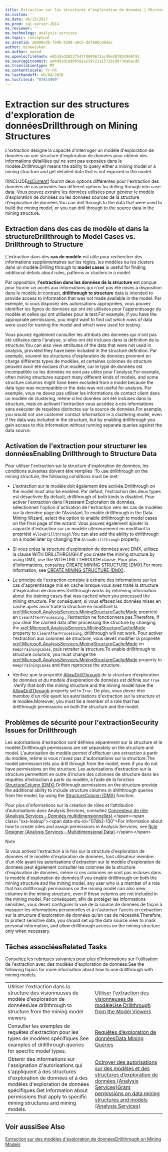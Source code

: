 ```yaml
---
title: Extraction sur les structures d’exploration de données | Microsoft Docs
ms.custom: ''
ms.date: 06/13/2017
ms.prod: sql-server-2014
ms.reviewer: ''
ms.technology: analysis-services
ms.topic: conceptual
ms.assetid: a0b00a3b-f9db-4289-a8cb-ddf600cd64ac
author: minewiskan
ms.author: owend
ms.openlocfilehash: e8b3dad28227547f88956f1ac49e2878b2940f91
ms.sourcegitcommit: ad4d92dce894592a259721a1571b1d8736abacdb
ms.translationtype: MT
ms.contentlocale: fr-FR
ms.lasthandoff: 08/04/2020
ms.locfileid: "87614909"
---
```

# <a name="drillthrough-on-mining-structures"></a><span data-ttu-id="07db2-102">Extraction sur des structures d'exploration de données</span><span class="sxs-lookup"><span data-stu-id="07db2-102">Drillthrough on Mining Structures</span></span>
  <span data-ttu-id="07db2-103">*L'extraction* désigne la capacité d'interroger un modèle d'exploration de données ou une structure d'exploration de données pour obtenir des informations détaillées qui ne sont pas exposées dans le modèle.</span><span class="sxs-lookup"><span data-stu-id="07db2-103">*Drillthrough* means the ability to query either a mining model or a mining structure and get detailed data that is not exposed in the model.</span></span>  
  
 [!INCLUDE[ssCurrent](../../includes/sscurrent-md.md)] <span data-ttu-id="07db2-104">fournit deux options différentes pour l'extraction des données de cas.</span><span class="sxs-lookup"><span data-stu-id="07db2-104">provides two different options for drilling through into case data.</span></span> <span data-ttu-id="07db2-105">Vous pouvez extraire les données utilisées pour générer le modèle d'exploration de données ou les données sources de la structure d'exploration de données.</span><span class="sxs-lookup"><span data-stu-id="07db2-105">You can drill through to the data that were used to build the mining model, or you can drill through to the source data in the mining structure.</span></span>  
  
## <a name="drillthrough-to-model-cases-vs-drillthrough-to-structure"></a><span data-ttu-id="07db2-106">Extraction dans des cas de modèle et dans la structure</span><span class="sxs-lookup"><span data-stu-id="07db2-106">Drillthrough to Model Cases vs. Drillthrough to Structure</span></span>  
 <span data-ttu-id="07db2-107">L'extraction dans des **cas de modèle** est utile pour rechercher des informations supplémentaires sur les règles, les modèles ou les clusters dans un modèle.</span><span class="sxs-lookup"><span data-stu-id="07db2-107">Drilling through to **model cases** is useful for finding additional details about rules, patterns or clusters in a model.</span></span>  
  
 <span data-ttu-id="07db2-108">Par opposition, **l'extraction dans les données de la structure** est conçue pour fournir un accès aux informations qui n'ont pas été mises à disposition dans le modèle.</span><span class="sxs-lookup"><span data-stu-id="07db2-108">In contrast, **drillthrough to structure** data is intended to provide access to information that was not made available in the model.</span></span> <span data-ttu-id="07db2-109">Par exemple, si vous disposez des autorisations appropriées, vous pouvez identifier les lignes de données qui ont été utilisées pour l'apprentissage du modèle et celles qui ont utilisées pour le test.</span><span class="sxs-lookup"><span data-stu-id="07db2-109">For example, if you have the appropriate permissions, you might want to find out which rows of data were used for training the model and which were used for testing.</span></span>  
  
 <span data-ttu-id="07db2-110">Vous pouvez également consulter les attributs des données qui n'ont pas été utilisées dans l'analyse, si elles ont été incluses dans la définition de la structure.</span><span class="sxs-lookup"><span data-stu-id="07db2-110">You can also view attributes of the data that were not used in analysis, provided they have been included in the structure definition.</span></span> <span data-ttu-id="07db2-111">Par exemple, souvent les structures d'exploration de données prennent en charge différents types de modèles, et certaines colonnes de structure peuvent avoir été exclues d'un modèle, car le type de données est incompatible ou les données ne sont pas utiles pour l'analyse.</span><span class="sxs-lookup"><span data-stu-id="07db2-111">For example, often mining structures support many different kinds of models, and some structure columns might have been excluded from a model because the data type was incompatible or the data was not useful for analysis.</span></span> <span data-ttu-id="07db2-112">Par exemple, vous ne devez pas utiliser les informations de contact client dans un modèle de clustering, même si les données ont été incluses dans la structure, mais en activant l'extraction vous accédez à ces informations sans exécuter de requêtes distinctes sur la source de données.</span><span class="sxs-lookup"><span data-stu-id="07db2-112">For example, you would not use customer contact information in a clustering model, even if the data was included in the structure, but by enabling drillthrough you gain access to this information without running separate queries against the data source.</span></span>  
  
## <a name="enabling-drillthrough-to-structure-data"></a><span data-ttu-id="07db2-113">Activation de l'extraction pour structurer les données</span><span class="sxs-lookup"><span data-stu-id="07db2-113">Enabling Drillthrough to Structure Data</span></span>  
 <span data-ttu-id="07db2-114">Pour utiliser l'extraction sur la structure d'exploration de données, les conditions suivantes doivent être remplies :</span><span class="sxs-lookup"><span data-stu-id="07db2-114">To use drillthrough on the mining structure, the following conditions must be met:</span></span>  
  
-   <span data-ttu-id="07db2-115">L'extraction sur le modèle doit également être activée.</span><span class="sxs-lookup"><span data-stu-id="07db2-115">Drillthrough on the model must also be enabled.</span></span> <span data-ttu-id="07db2-116">Par défaut, l'extraction des deux types est désactivée.</span><span class="sxs-lookup"><span data-stu-id="07db2-116">By default, drillthrough of both kinds is disabled.</span></span> <span data-ttu-id="07db2-117">Pour activer l'extraction dans l'Assistant Exploration de données, sélectionnez l'option d'activation de l'extraction vers les cas de modèles sur la dernière page de l'Assistant.</span><span class="sxs-lookup"><span data-stu-id="07db2-117">To enable drillthrough in the Data Mining Wizard, select the option to enable drillthrough to model cases on the final page of the wizard.</span></span> <span data-ttu-id="07db2-118">Vous pouvez également ajouter la capacité d'extraction sur un modèle ultérieurement en modifiant la propriété `AllowDrillthrough`.</span><span class="sxs-lookup"><span data-stu-id="07db2-118">You can also add the ability to drillthrough on a model later by changing the `AllowDrillthrough` property.</span></span>  
  
-   <span data-ttu-id="07db2-119">Si vous créez la structure d'exploration de données avec DMX, utilisez la clause WITH DRILLTHROUGH.</span><span class="sxs-lookup"><span data-stu-id="07db2-119">If you create the mining structure by using DMX, use the WITH DRILLTHROUGH clause.</span></span> <span data-ttu-id="07db2-120">Pour plus d’informations, consultez [CREATE MINING STRUCTURE &#40;DMX&#41;](/sql/dmx/create-mining-structure-dmx).</span><span class="sxs-lookup"><span data-stu-id="07db2-120">For more information, see [CREATE MINING STRUCTURE &#40;DMX&#41;](/sql/dmx/create-mining-structure-dmx).</span></span>  
  
-   <span data-ttu-id="07db2-121">Le principe de l'extraction consiste à extraire des informations sur les cas d'apprentissage mis en cache lorsque vous avez traité la structure d'exploration de données.</span><span class="sxs-lookup"><span data-stu-id="07db2-121">Drillthrough works by retrieving information about the training cases that was cached when you processed the mining structure.</span></span> <span data-ttu-id="07db2-122">Par conséquent, si vous effacez les données mises en cache après avoir traité la structure en modifiant la <xref:Microsoft.AnalysisServices.MiningStructureCacheMode> propriété en `ClearAfterProcessing` , l’extraction ne fonctionnera pas.</span><span class="sxs-lookup"><span data-stu-id="07db2-122">Therefore, if you clear the cached data after processing the structure by changing the <xref:Microsoft.AnalysisServices.MiningStructureCacheMode> property to `ClearAfterProcessing`, drillthrough will not work.</span></span> <span data-ttu-id="07db2-123">Pour activer l'extraction aux colonnes de structure, vous devez modifier la propriété <xref:Microsoft.AnalysisServices.MiningStructureCacheMode> en `KeepTrainingCases`, puis retraiter la structure.</span><span class="sxs-lookup"><span data-stu-id="07db2-123">To enable drillthrough to structure columns, you must change the <xref:Microsoft.AnalysisServices.MiningStructureCacheMode> property to `KeepTrainingCases` and then reprocess the structure.</span></span>  
  
-   <span data-ttu-id="07db2-124">Vérifiez que la propriété [AllowDrillThrough](https://docs.microsoft.com/bi-reference/assl/properties/allowdrillthrough-element-assl) de la structure d’exploration de données et du modèle d’exploration de données est définie sur `True` .</span><span class="sxs-lookup"><span data-stu-id="07db2-124">Verify that both the mining structure and the mining model have the [AllowDrillThrough](https://docs.microsoft.com/bi-reference/assl/properties/allowdrillthrough-element-assl) property set to `True`.</span></span> <span data-ttu-id="07db2-125">De plus, vous devez être membre d'un rôle ayant les autorisations d'extraction sur la structure et le modèle.</span><span class="sxs-lookup"><span data-stu-id="07db2-125">Moreover, you must be a member of a role that has drillthrough permissions on both the structure and the model.</span></span>  
  
## <a name="security-issues-for-drillthrough"></a><span data-ttu-id="07db2-126">Problèmes de sécurité pour l'extraction</span><span class="sxs-lookup"><span data-stu-id="07db2-126">Security Issues for Drillthrough</span></span>  
 <span data-ttu-id="07db2-127">Les autorisations d'extraction sont définies séparément sur la structure et le modèle.</span><span class="sxs-lookup"><span data-stu-id="07db2-127">Drillthrough permissions are set separately on the structure and model.</span></span> <span data-ttu-id="07db2-128">L'autorisation de modèle permet d'effectuer une extraction à partir du modèle, même si vous n'avez pas d'autorisations sur la structure.</span><span class="sxs-lookup"><span data-stu-id="07db2-128">The model permission lets you drill through from the model, even if you do not have permissions on the structure.</span></span> <span data-ttu-id="07db2-129">Les autorisations d’extraction sur la structure permettent en outre d’inclure des colonnes de structure dans les requêtes d’extraction à partir du modèle, à l’aide de la fonction [StructureColumn &#40;DMX&#41;](/sql/dmx/structurecolumn-dmx).</span><span class="sxs-lookup"><span data-stu-id="07db2-129">Drillthrough permissions on the structure provide the additional ability to include structure columns in drillthrough queries from the model, by using the [StructureColumn &#40;DMX&#41;](/sql/dmx/structurecolumn-dmx) function.</span></span>  
  
 <span data-ttu-id="07db2-130">Pour plus d’informations sur la création de rôles et l’attribution d’autorisations dans Analysis Services, consultez [Concepteur de rôle &#40;Analysis Services - Données multidimensionnelles&#41;](https://msdn.microsoft.com/library/ms189696(v=sql.120).aspx).</span><span class="sxs-lookup"><span data-stu-id="07db2-130">For information about how to create roles and assign permissions in Analysis Services, see [Role Designer &#40;Analysis Services - Multidimensional Data&#41;](https://msdn.microsoft.com/library/ms189696(v=sql.120).aspx).</span></span>  
  
> [!NOTE]  
>  <span data-ttu-id="07db2-131">Si vous activez l'extraction à la fois sur la structure d'exploration de données et le modèle d'exploration de données, tout utilisateur membre d'un rôle ayant les autorisations d'extraction sur le modèle d'exploration de données peut également consulter les colonnes de la structure d'exploration de données, même si ces colonnes ne sont pas incluses dans le modèle d'exploration de données.</span><span class="sxs-lookup"><span data-stu-id="07db2-131">If you enable drillthrough on both the mining structure and the mining model, any user who is a member of a role that has drillthrough permissions on the mining model can also view columns in the mining structure, even if those columns are not included in the mining model.</span></span> <span data-ttu-id="07db2-132">Par conséquent, afin de protéger les informations sensibles, vous devez configurer la vue de la source de données de façon à masquer les informations personnelles et à n'autoriser l'accès en extraction sur la structure d'exploration de données qu'en cas de nécessité.</span><span class="sxs-lookup"><span data-stu-id="07db2-132">Therefore, to protect sensitive data, you should set up the data source view to mask personal information, and allow drillthrough access on the mining structure only when necessary.</span></span>  
  
## <a name="related-tasks"></a><span data-ttu-id="07db2-133">Tâches associées</span><span class="sxs-lookup"><span data-stu-id="07db2-133">Related Tasks</span></span>  
 <span data-ttu-id="07db2-134">Consultez les rubriques suivantes pour plus d'informations sur l'utilisation de l'extraction avec des modèles d'exploration de données.</span><span class="sxs-lookup"><span data-stu-id="07db2-134">See the following topics for more information about how to use drillthrough with mining models.</span></span>  
  
|||  
|-|-|  
|<span data-ttu-id="07db2-135">Utiliser l'extraction dans la structure des visionneuses de modèle d'exploration de données</span><span class="sxs-lookup"><span data-stu-id="07db2-135">Use drillthrough to structure from the mining model viewers</span></span>|[<span data-ttu-id="07db2-136">Utiliser l'extraction des visionneuses de modèle</span><span class="sxs-lookup"><span data-stu-id="07db2-136">Use Drillthrough from the Model Viewers</span></span>](use-drillthrough-from-the-model-viewers.md)|  
|<span data-ttu-id="07db2-137">Consulter les exemples de requêtes d'extraction pour les types de modèles spécifiques.</span><span class="sxs-lookup"><span data-stu-id="07db2-137">See examples of drillthrough queries for specific model types.</span></span>|[<span data-ttu-id="07db2-138">Requêtes d’exploration de données</span><span class="sxs-lookup"><span data-stu-id="07db2-138">Data Mining Queries</span></span>](data-mining-queries.md)|  
|<span data-ttu-id="07db2-139">Obtenir des informations sur l'assignation d'autorisations qui s'appliquent à des structures d'exploration de données et à des modèles d'exploration de données spécifiques.</span><span class="sxs-lookup"><span data-stu-id="07db2-139">Get information about permissions that apply to specific mining structures and mining models.</span></span>|[<span data-ttu-id="07db2-140">Octroyer des autorisations sur des modèles et des structures d’exploration de données &#40;Analysis Services&#41;</span><span class="sxs-lookup"><span data-stu-id="07db2-140">Grant permissions on data mining structures and models &#40;Analysis Services&#41;</span></span>](../multidimensional-models/grant-permissions-on-data-mining-structures-and-models-analysis-services.md)|  
  
## <a name="see-also"></a><span data-ttu-id="07db2-141">Voir aussi</span><span class="sxs-lookup"><span data-stu-id="07db2-141">See Also</span></span>  
 [<span data-ttu-id="07db2-142">Extraction sur des modèles d'exploration de données</span><span class="sxs-lookup"><span data-stu-id="07db2-142">Drillthrough on Mining Models</span></span>](drillthrough-on-mining-models.md)  
  
  
